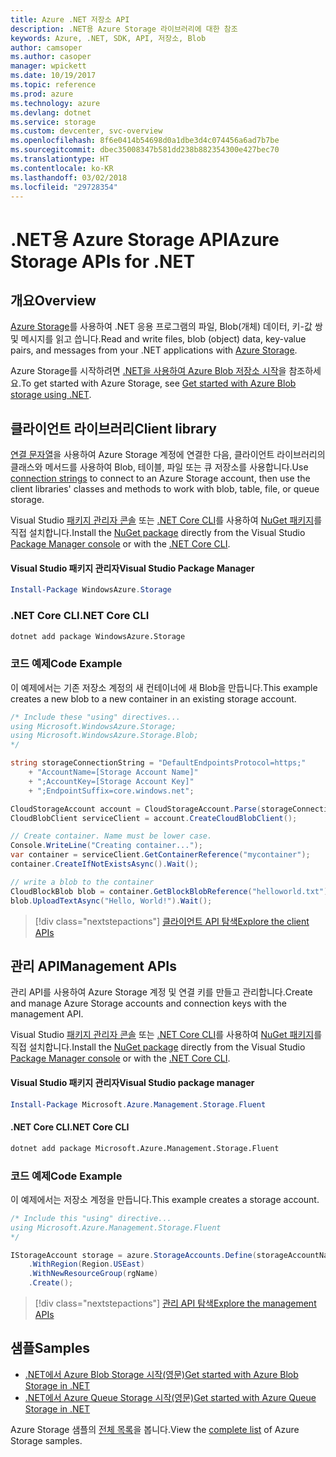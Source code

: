 ```yaml
---
title: Azure .NET 저장소 API
description: .NET용 Azure Storage 라이브러리에 대한 참조
keywords: Azure, .NET, SDK, API, 저장소, Blob
author: camsoper
ms.author: casoper
manager: wpickett
ms.date: 10/19/2017
ms.topic: reference
ms.prod: azure
ms.technology: azure
ms.devlang: dotnet
ms.service: storage
ms.custom: devcenter, svc-overview
ms.openlocfilehash: 8f6e0414b54698d0a1dbe3d4c074456a6ad7b7be
ms.sourcegitcommit: dbec35008347b581dd238b882354300e427bec70
ms.translationtype: HT
ms.contentlocale: ko-KR
ms.lasthandoff: 03/02/2018
ms.locfileid: "29728354"
---
```

# <a name="azure-storage-apis-for-net"></a><span data-ttu-id="afd3d-104">.NET용 Azure Storage API</span><span class="sxs-lookup"><span data-stu-id="afd3d-104">Azure Storage APIs for .NET</span></span>

## <a name="overview"></a><span data-ttu-id="afd3d-105">개요</span><span class="sxs-lookup"><span data-stu-id="afd3d-105">Overview</span></span>

<span data-ttu-id="afd3d-106">[Azure Storage](https://review.docs.microsoft.com/azure/storage/storage-introduction)를 사용하여 .NET 응용 프로그램의 파일, Blob(개체) 데이터, 키-값 쌍 및 메시지를 읽고 씁니다.</span><span class="sxs-lookup"><span data-stu-id="afd3d-106">Read and write files, blob (object) data, key-value pairs, and messages from your .NET applications with [Azure Storage](https://review.docs.microsoft.com/azure/storage/storage-introduction).</span></span>

<span data-ttu-id="afd3d-107">Azure Storage를 시작하려면 [.NET을 사용하여 Azure Blob 저장소 시작](/azure/storage/storage-dotnet-how-to-use-blobs)을 참조하세요.</span><span class="sxs-lookup"><span data-stu-id="afd3d-107">To get started with Azure Storage, see [Get started with Azure Blob storage using .NET](/azure/storage/storage-dotnet-how-to-use-blobs).</span></span>

## <a name="client-library"></a><span data-ttu-id="afd3d-108">클라이언트 라이브러리</span><span class="sxs-lookup"><span data-stu-id="afd3d-108">Client library</span></span>

<span data-ttu-id="afd3d-109">[연결 문자열](/azure/storage/storage-create-storage-account#manage-your-storage-account)을 사용하여 Azure Storage 계정에 연결한 다음, 클라이언트 라이브러리의 클래스와 메서드를 사용하여 Blob, 테이블, 파일 또는 큐 저장소를 사용합니다.</span><span class="sxs-lookup"><span data-stu-id="afd3d-109">Use [connection strings](/azure/storage/storage-create-storage-account#manage-your-storage-account) to connect to an Azure Storage account, then use the client libraries' classes and methods to work with blob, table, file, or queue storage.</span></span>

<span data-ttu-id="afd3d-110">Visual Studio [패키지 관리자 콘솔][PackageManager] 또는 [.NET Core CLI][DotNetCLI]를 사용하여 [NuGet 패키지](https://www.nuget.org/packages/WindowsAzure.Storage)를 직접 설치합니다.</span><span class="sxs-lookup"><span data-stu-id="afd3d-110">Install the [NuGet package](https://www.nuget.org/packages/WindowsAzure.Storage) directly from the Visual Studio [Package Manager console][PackageManager] or with the [.NET Core CLI][DotNetCLI].</span></span>

#### <a name="visual-studio-package-manager"></a><span data-ttu-id="afd3d-111">Visual Studio 패키지 관리자</span><span class="sxs-lookup"><span data-stu-id="afd3d-111">Visual Studio Package Manager</span></span>

```powershell
Install-Package WindowsAzure.Storage
```

### <a name="net-core-cli"></a><span data-ttu-id="afd3d-112">.NET Core CLI</span><span class="sxs-lookup"><span data-stu-id="afd3d-112">.NET Core CLI</span></span>

```bash
dotnet add package WindowsAzure.Storage
```

### <a name="code-example"></a><span data-ttu-id="afd3d-113">코드 예제</span><span class="sxs-lookup"><span data-stu-id="afd3d-113">Code Example</span></span>

<span data-ttu-id="afd3d-114">이 예제에서는 기존 저장소 계정의 새 컨테이너에 새 Blob을 만듭니다.</span><span class="sxs-lookup"><span data-stu-id="afd3d-114">This example creates a new blob to a new container in an existing storage account.</span></span>

```csharp
/* Include these "using" directives...
using Microsoft.WindowsAzure.Storage;
using Microsoft.WindowsAzure.Storage.Blob;
*/

string storageConnectionString = "DefaultEndpointsProtocol=https;"
    + "AccountName=[Storage Account Name]"
    + ";AccountKey=[Storage Account Key]"
    + ";EndpointSuffix=core.windows.net";

CloudStorageAccount account = CloudStorageAccount.Parse(storageConnectionString);
CloudBlobClient serviceClient = account.CreateCloudBlobClient();

// Create container. Name must be lower case.
Console.WriteLine("Creating container...");
var container = serviceClient.GetContainerReference("mycontainer");
container.CreateIfNotExistsAsync().Wait();

// write a blob to the container
CloudBlockBlob blob = container.GetBlockBlobReference("helloworld.txt");
blob.UploadTextAsync("Hello, World!").Wait();
```

> [!div class="nextstepactions"]
> [<span data-ttu-id="afd3d-115">클라이언트 API 탐색</span><span class="sxs-lookup"><span data-stu-id="afd3d-115">Explore the client APIs</span></span>](/dotnet/api/overview/azure/storage/client)

## <a name="management-apis"></a><span data-ttu-id="afd3d-116">관리 API</span><span class="sxs-lookup"><span data-stu-id="afd3d-116">Management APIs</span></span>

<span data-ttu-id="afd3d-117">관리 API를 사용하여 Azure Storage 계정 및 연결 키를 만들고 관리합니다.</span><span class="sxs-lookup"><span data-stu-id="afd3d-117">Create and manage Azure Storage accounts and connection keys with the management API.</span></span>

<span data-ttu-id="afd3d-118">Visual Studio [패키지 관리자 콘솔][PackageManager] 또는 [.NET Core CLI][DotNetCLI]를 사용하여 [NuGet 패키지](https://www.nuget.org/packages/Microsoft.Azure.Management.Storage.Fluent)를 직접 설치합니다.</span><span class="sxs-lookup"><span data-stu-id="afd3d-118">Install the [NuGet package](https://www.nuget.org/packages/Microsoft.Azure.Management.Storage.Fluent) directly from the Visual Studio [Package Manager console][PackageManager] or with the [.NET Core CLI][DotNetCLI].</span></span>

#### <a name="visual-studio-package-manager"></a><span data-ttu-id="afd3d-119">Visual Studio 패키지 관리자</span><span class="sxs-lookup"><span data-stu-id="afd3d-119">Visual Studio package manager</span></span>

```powershell
Install-Package Microsoft.Azure.Management.Storage.Fluent
```

#### <a name="net-core-cli"></a><span data-ttu-id="afd3d-120">.NET Core CLI</span><span class="sxs-lookup"><span data-stu-id="afd3d-120">.NET Core CLI</span></span>

````bash
dotnet add package Microsoft.Azure.Management.Storage.Fluent
````

### <a name="code-example"></a><span data-ttu-id="afd3d-121">코드 예제</span><span class="sxs-lookup"><span data-stu-id="afd3d-121">Code Example</span></span>

<span data-ttu-id="afd3d-122">이 예제에서는 저장소 계정을 만듭니다.</span><span class="sxs-lookup"><span data-stu-id="afd3d-122">This example creates a storage account.</span></span>

```csharp
/* Include this "using" directive...
using Microsoft.Azure.Management.Storage.Fluent
*/

IStorageAccount storage = azure.StorageAccounts.Define(storageAccountName)
    .WithRegion(Region.USEast)
    .WithNewResourceGroup(rgName)
    .Create();
```

> [!div class="nextstepactions"]
> [<span data-ttu-id="afd3d-123">관리 API 탐색</span><span class="sxs-lookup"><span data-stu-id="afd3d-123">Explore the management APIs</span></span>](/dotnet/api/overview/azure/storage/management)

## <a name="samples"></a><span data-ttu-id="afd3d-124">샘플</span><span class="sxs-lookup"><span data-stu-id="afd3d-124">Samples</span></span>

* [<span data-ttu-id="afd3d-125">.NET에서 Azure Blob Storage 시작(영문)</span><span class="sxs-lookup"><span data-stu-id="afd3d-125">Get started with Azure Blob Storage in .NET</span></span>](https://azure.microsoft.com/resources/samples/storage-blob-dotnet-getting-started/) 
* [<span data-ttu-id="afd3d-126">.NET에서 Azure Queue Storage 시작(영문)</span><span class="sxs-lookup"><span data-stu-id="afd3d-126">Get started with Azure Queue Storage in .NET</span></span>](https://azure.microsoft.com/resources/samples/storage-queue-dotnet-getting-started/)

<span data-ttu-id="afd3d-127">Azure Storage 샘플의 [전체 목록](https://azure.microsoft.com/resources/samples/?platform=dotnet&term=storage)을 봅니다.</span><span class="sxs-lookup"><span data-stu-id="afd3d-127">View the [complete list](https://azure.microsoft.com/resources/samples/?platform=dotnet&term=storage) of Azure Storage samples.</span></span>

[PackageManager]: https://docs.microsoft.com/nuget/tools/package-manager-console
[DotNetCLI]: https://docs.microsoft.com/dotnet/core/tools/dotnet-add-package